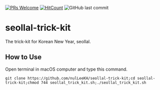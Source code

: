 [![PRs Welcome](https://img.shields.io/badge/PRs-welcome-brightgreen.svg?style=flat-square)](http://makeapullrequest.com)
[![HitCount](http://hits.dwyl.io/nulLeeKH/seollal-trick-kit.svg)](http://hits.dwyl.io/nulLeeKH/seollal-trick-kit)
![GitHub last commit](https://img.shields.io/github/last-commit/nulLeeKH/seollal-trick-kit.svg)

# seollal-trick-kit
The trick-kit for Korean New Year, seollal.

## How to Use
Open terminal in macOS computer and type this command.

```
git clone https://github.com/nulLeeKH/seollal-trick-kit;cd seollal-trick-kit;chmod 744 seollal_trick_kit.sh;./seollal_trick_kit.sh
```
